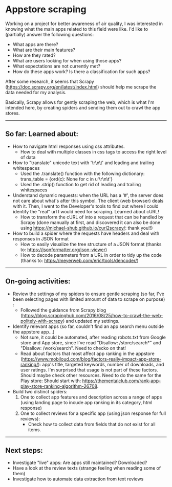 # Appstore scraping

Working on a project for better awareness of air quality, I was interested in knowing what the main apps related to this field
were like. I'd like to (partially) answer the following questions:
* What apps are there?
* What are their main features?
* How are they rated?
* What are users looking for when using those apps?
* What expectations are not currently met?
* How do these apps work? Is there a classification for such apps?

After some research, it seems that Scrapy (https://doc.scrapy.org/en/latest/index.html) should help me scrape the data needed for my analysis.

Basically, Scrapy allows for gently scraping the web, which is what I'm intended here, by creating spiders and sending them out to crawl the app stores.

---
## So far: Learned about:
*  How to navigate html responses using css attributes.
    - How to deal with multiple classes in css tags to access the right level of data
*  How to "translate" unicode text with '\r\n\t' and leading and trailing whitespaces
    - Used the .translate() function with the following dictionary: trans_table = {ord(c): None for c in u'\r\n\t'}
    - Used the .strip() function to get rid of leading and trailing whitespaces
* Understand dynamic requests: when the URL has a '#', the server does not care about what's after this symbol. The client (web browser) deals with it. Then, I went to the Developer's tools to find out where I could identify the "real" url I would need for scraping. Learned about cURL!
    - How to transform the cURL of into a request that can be handled by Scrapy (done manually at first, and discovered it can also be done using https://michael-shub.github.io/curl2scrapy/: thank you!!)
* How to build a spider where the requests have headers and deal with responses in JSON format
    - How to easily visualize the tree structure of a JSON format (thanks to: https://jsonformatter.org/json-viewer)
    - How to decode parameters from a URL in order to tidy up the code (thanks to: https://meyerweb.com/eric/tools/dencoder/)
---
## On-going activities:

* Review the settings of my spiders to ensure gentle scraping (so far, I've been selecting pages with limited amount of data to scrape on purpose) :
    - Followed the guidance from Scrapy blog (https://blog.scrapinghub.com/2016/08/25/how-to-crawl-the-web-politely-with-scrapy) and updated my settings.
* Identify relevant apps (so far, couldn't find an app search menu outside the appstore app...)
    - Not sure, it could be automated, after reading robots.txt from Google store and App store, since I've read "Disallow: /store/search*" and "Disallow: /work/search". Need to checko on that!
    - Read about factors that most affect app ranking in the appstore (https://www.mobiloud.com/blog/factors-really-impact-app-store-ranking/): app's title, targeted keywords, number of downloads, and user ratings. I'm surprised that usage is not part of these factors. Should maybe check other resources. Need to do the same for the Play store: Should start with: https://thementalclub.com/rank-app-play-store-ranking-algorithm-26708.
* Build two distinct spiders:
    1. One to collect app features and description across a range of apps (using landing page to incude app ranking in its category, html response)
    2. One to collect reviews for a specific app (using json response for full reviews):
        - Check how to collect data from fields that do not exist for all items.

---
## Next steps:

* Investigate "live" apps: Are apps still maintained? Downloaded?
* Have a look at the review texts (strange feeling when reading some of them)
* Investigate how to automate data extraction from text reviews

